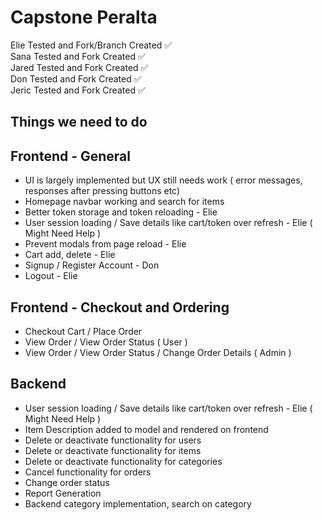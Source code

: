 # Capstone Peralta 
Elie Tested and Fork/Branch Created ✅ <br>
Sana Tested and Fork Created ✅ <br>
Jared Tested and Fork Created ✅ <br>
Don Tested and Fork Created ✅ <br>
Jeric Tested and Fork Created ✅ <br>

## Things we need to do ##
## Frontend - General
- UI is largely implemented but UX still needs work ( error messages, responses after pressing buttons etc)
- Homepage navbar working and search for items
- Better token storage and token reloading - Elie
- User session loading / Save details like cart/token over refresh - Elie ( Might Need Help )
- Prevent modals from page reload - Elie
- Cart add, delete - Elie 
- Signup / Register Account - Don
- Logout - Elie

## Frontend - Checkout and Ordering
- Checkout Cart / Place Order
- View Order / View Order Status ( User )
- View Order / View Order Status / Change Order Details ( Admin )

## Backend
- User session loading / Save details like cart/token over refresh - Elie ( Might Need Help )
- Item Description added to model and rendered on frontend
- Delete or deactivate functionality for users
- Delete or deactivate functionality for items
- Delete or deactivate functionality for categories
- Cancel functionality for orders
- Change order status
- Report Generation
- Backend category implementation, search on category

